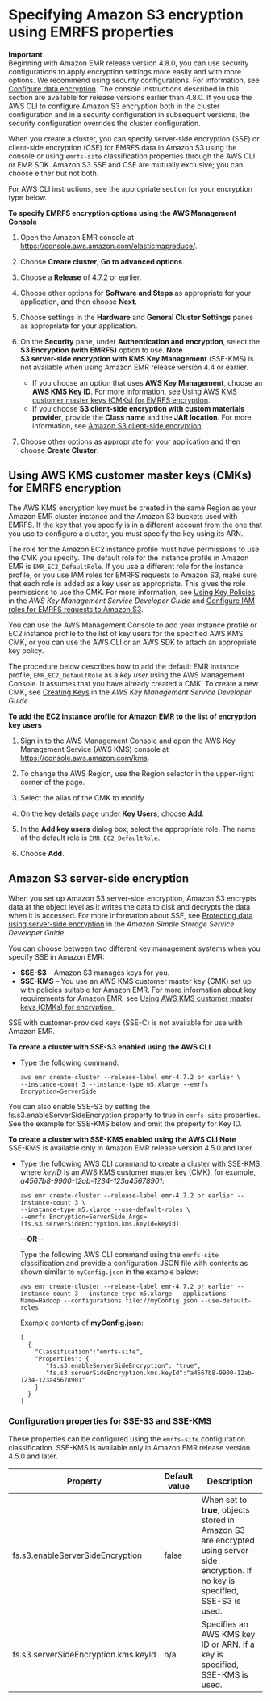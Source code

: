 # Specifying Amazon S3 encryption using EMRFS properties<a name="emr-emrfs-encryption"></a>

**Important**  
Beginning with Amazon EMR release version 4\.8\.0, you can use security configurations to apply encryption settings more easily and with more options\. We recommend using security configurations\. For information, see [Configure data encryption](https://docs.aws.amazon.com/emr/latest/ManagementGuide/emr-create-security-configuration.html#emr-security-configuration-encryption)\. The console instructions described in this section are available for release versions earlier than 4\.8\.0\. If you use the AWS CLI to configure Amazon S3 encryption both in the cluster configuration and in a security configuration in subsequent versions, the security configuration overrides the cluster configuration\.

When you create a cluster, you can specify server\-side encryption \(SSE\) or client\-side encryption \(CSE\) for EMRFS data in Amazon S3 using the console or using `emrfs-site` classification properties through the AWS CLI or EMR SDK\. Amazon S3 SSE and CSE are mutually exclusive; you can choose either but not both\.

For AWS CLI instructions, see the appropriate section for your encryption type below\.

**To specify EMRFS encryption options using the AWS Management Console**

1. Open the Amazon EMR console at [https://console\.aws\.amazon\.com/elasticmapreduce/](https://console.aws.amazon.com/elasticmapreduce/)\.

1. Choose **Create cluster**, **Go to advanced options**\.

1. Choose a **Release** of 4\.7\.2 or earlier\.

1. Choose other options for **Software and Steps** as appropriate for your application, and then choose **Next**\.

1. Choose settings in the **Hardware** and **General Cluster Settings** panes as appropriate for your application\.

1. On the **Security** pane, under **Authentication and encryption**, select the **S3 Encryption \(with EMRFS\)** option to use\.
**Note**  
**S3 server\-side encryption with KMS Key Management** \(SSE\-KMS\) is not available when using Amazon EMR release version 4\.4 or earlier\.
   + If you choose an option that uses **AWS Key Management**, choose an **AWS KMS Key ID**\. For more information, see [Using AWS KMS customer master keys \(CMKs\) for EMRFS encryption](#emr-emrfs-awskms)\.
   + If you choose **S3 client\-side encryption with custom materials provider**, provide the **Class name** and the **JAR location**\. For more information, see [Amazon S3 client\-side encryption](emr-emrfs-encryption-cse.md)\.

1. Choose other options as appropriate for your application and then choose **Create Cluster**\.

## Using AWS KMS customer master keys \(CMKs\) for EMRFS encryption<a name="emr-emrfs-awskms"></a>

The AWS KMS encryption key must be created in the same Region as your Amazon EMR cluster instance and the Amazon S3 buckets used with EMRFS\. If the key that you specify is in a different account from the one that you use to configure a cluster, you must specify the key using its ARN\.

The role for the Amazon EC2 instance profile must have permissions to use the CMK you specify\. The default role for the instance profile in Amazon EMR is `EMR_EC2_DefaultRole`\. If you use a different role for the instance profile, or you use IAM roles for EMRFS requests to Amazon S3, make sure that each role is added as a key user as appropriate\. This gives the role permissions to use the CMK\. For more information, see [Using Key Policies](https://docs.aws.amazon.com/kms/latest/developerguide/key-policies.html#key-policy-default-allow-users) in the *AWS Key Management Service Developer Guide* and [Configure IAM roles for EMRFS requests to Amazon S3](emr/latest/ReleaseGuide/emr-iam-role-for-ec2)\.

You can use the AWS Management Console to add your instance profile or EC2 instance profile to the list of key users for the specified AWS KMS CMK, or you can use the AWS CLI or an AWS SDK to attach an appropriate key policy\.

The procedure below describes how to add the default EMR instance profile, `EMR_EC2_DefaultRole` as a *key user* using the AWS Management Console\. It assumes that you have already created a CMK\. To create a new CMK, see [Creating Keys](https://docs.aws.amazon.com/kms/latest/developerguide/create-keys.html) in the *AWS Key Management Service Developer Guide*\.

**To add the EC2 instance profile for Amazon EMR to the list of encryption key users**

1. Sign in to the AWS Management Console and open the AWS Key Management Service \(AWS KMS\) console at [https://console\.aws\.amazon\.com/kms](https://console.aws.amazon.com/kms)\.

1. To change the AWS Region, use the Region selector in the upper\-right corner of the page\.

1. Select the alias of the CMK to modify\.

1. On the key details page under **Key Users**, choose **Add**\.

1. In the **Add key users** dialog box, select the appropriate role\. The name of the default role is `EMR_EC2_DefaultRole`\.

1. Choose **Add**\.

## Amazon S3 server\-side encryption<a name="emr-emrfs-encryption-sse"></a>

When you set up Amazon S3 server\-side encryption, Amazon S3 encrypts data at the object level as it writes the data to disk and decrypts the data when it is accessed\. For more information about SSE, see [Protecting data using server\-side encryption](https://docs.aws.amazon.com/AmazonS3/latest/dev/serv-side-encryption.html) in the *Amazon Simple Storage Service Developer Guide*\.

You can choose between two different key management systems when you specify SSE in Amazon EMR: 
+ **SSE\-S3** – Amazon S3 manages keys for you\.
+ **SSE\-KMS** – You use an AWS KMS customer master key \(CMK\) set up with policies suitable for Amazon EMR\. For more information about key requirements for Amazon EMR, see [Using AWS KMS customer master keys \(CMKs\) for encryption ](emr/latest/ManagementGuide/emr-encryption-enable.html#emr-awskms-keys)\.

SSE with customer\-provided keys \(SSE\-C\) is not available for use with Amazon EMR\.

**To create a cluster with SSE\-S3 enabled using the AWS CLI**
+ Type the following command:

  ```
  aws emr create-cluster --release-label emr-4.7.2 or earlier \
  --instance-count 3 --instance-type m5.xlarge --emrfs Encryption=ServerSide
  ```

You can also enable SSE\-S3 by setting the fs\.s3\.enableServerSideEncryption property to true in `emrfs-site` properties\. See the example for SSE\-KMS below and omit the property for Key ID\.

**To create a cluster with SSE\-KMS enabled using the AWS CLI**
**Note**  
SSE\-KMS is available only in Amazon EMR release version 4\.5\.0 and later\.
+ Type the following AWS CLI command to create a cluster with SSE\-KMS, where *keyID* is an AWS KMS customer master key \(CMK\), for example, *a4567b8\-9900\-12ab\-1234\-123a45678901*:

  ```
  aws emr create-cluster --release-label emr-4.7.2 or earlier --instance-count 3 \
  --instance-type m5.xlarge --use-default-roles \
  --emrfs Encryption=ServerSide,Args=[fs.s3.serverSideEncryption.kms.keyId=keyId]
  ```

  **\-\-OR\-\-**

  Type the following AWS CLI command using the `emrfs-site` classification and provide a configuration JSON file with contents as shown similar to `myConfig.json` in the example below:

  ```
  aws emr create-cluster --release-label emr-4.7.2 or earlier --instance-count 3 --instance-type m5.xlarge --applications Name=Hadoop --configurations file://myConfig.json --use-default-roles
  ```

  Example contents of **myConfig\.json**:

  ```
  [
    {
      "Classification":"emrfs-site",
      "Properties": {
         "fs.s3.enableServerSideEncryption": "true",
         "fs.s3.serverSideEncryption.kms.keyId":"a4567b8-9900-12ab-1234-123a45678901"
      }
    }
  ]
  ```

### Configuration properties for SSE\-S3 and SSE\-KMS<a name="emr-emrfs-encryption-site-sse-properties"></a>

These properties can be configured using the `emrfs-site` configuration classification\. SSE\-KMS is available only in Amazon EMR release version 4\.5\.0 and later\.


| Property  | Default value | Description  | 
| --- | --- | --- | 
| fs\.s3\.enableServerSideEncryption | false |  When set to **true**, objects stored in Amazon S3 are encrypted using server\-side encryption\. If no key is specified, SSE\-S3 is used\.  | 
| fs\.s3\.serverSideEncryption\.kms\.keyId | n/a |  Specifies an AWS KMS key ID or ARN\. If a key is specified, SSE\-KMS is used\.  | 